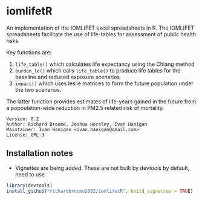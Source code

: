 # iomlifetR

An implementation of the IOMLIFET excel spreadsheets in R. The IOMLIFET spreadsheets facilitate the use of life-tables for
assessment of public health risks.

Key functions are:

1. `life_table()` which calculates life expectancy using the Chiang method
1. `burden_le()` which calls `life_table()` to produce life tables for the baseline and reduced exposure scenarios
1. `impact()` which uses leslie matrices to form the future population under the two scenarios. 

The latter function provides estimates of life-years gained in the future from a popoulation-wide reduction in PM2.5 related risk of mortality. 

```
Version: 0.2
Author: Richard Broome, Joshua Horsley, Ivan Hanigan
Maintainer: Ivan Hanigan <ivan.hanigan@gmail.com>
License: GPL-3
```

## Installation notes

- Vignettes are being added. These are not built by devtools by default, need to use 

```r
library(devtools)
install_github("richardbroome2002/iomlifetR", build_vignettes = TRUE)
```
